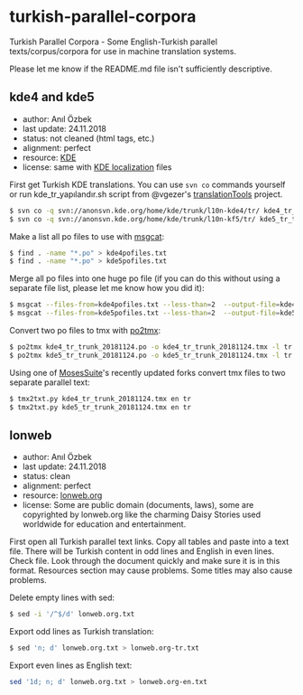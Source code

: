 # turkish-parallel-corpora

Turkish Parallel Corpora - Some English-Turkish parallel texts/corpus/corpora for use in machine translation systems.

Please let me know if the README.md file isn't sufficiently descriptive.

## kde4 and kde5

- author: Anıl Özbek
- last update: 24.11.2018
- status: not cleaned (html tags, etc.)
- alignment: perfect
- resource: [KDE](https://www.kde.org/)
- license: same with [KDE localization](https://l10n.kde.org/) files

First get Turkish KDE translations. You can use `svn co` commands yourself or run kde_tr_yapılandır.sh script from @vgezer's [translationTools](https://github.com/vgezer/translationTools) project.

```bash
$ svn co -q svn://anonsvn.kde.org/home/kde/trunk/l10n-kde4/tr/ kde4_tr_trunk
$ svn co -q svn://anonsvn.kde.org/home/kde/trunk/l10n-kf5/tr/ kde5_tr_trunk
```

Make a list all po files to use with [msgcat](https://www.gnu.org/software/gettext/manual/html_node/msgcat-Invocation.html):

```bash
$ find . -name "*.po" > kde4pofiles.txt
$ find . -name "*.po" > kde5pofiles.txt
```

Merge all po files into one huge po file (if you can do this without using a separate file list, please let me know how you did it):

```bash
$ msgcat --files-from=kde4pofiles.txt --less-than=2  --output-file=kde4_tr_trunk_20181124.po
$ msgcat --files-from=kde5pofiles.txt --less-than=2  --output-file=kde5_tr_trunk_20181124.po
```

Convert two po files to tmx with [po2tmx](http://docs.translatehouse.org/projects/translate-toolkit/en/latest/commands/po2tmx.html):

```bash
$ po2tmx kde4_tr_trunk_20181124.po -o kde4_tr_trunk_20181124.tmx -l tr
$ po2tmx kde5_tr_trunk_20181124.po -o kde5_tr_trunk_20181124.tmx -l tr
```

Using one of [MosesSuite](https://github.com/leohacker/MosesSuite)'s recently updated forks convert tmx files to two separate parallel text:

```bash
$ tmx2txt.py kde4_tr_trunk_20181124.tmx en tr
$ tmx2txt.py kde5_tr_trunk_20181124.tmx en tr
```

## lonweb

- author: Anıl Özbek
- last update: 24.11.2018
- status: clean
- alignment: perfect
- resource: [lonweb.org](http://www.lonweb.org/)
- license: Some are public domain (documents, laws), some are copyrighted by lonweb.org like the charming Daisy Stories used worldwide for education and entertainment.

First open all Turkish parallel text links. Copy all tables and paste into a text file. There will be Turkish content in odd lines and English in even lines. Check file. Look through the document quickly and make sure it is in this format. Resources section may cause problems. Some titles may also cause problems.

Delete empty lines with sed:

```bash
$ sed -i '/^$/d' lonweb.org.txt
```

Export odd lines as Turkish translation:

```bash
$ sed 'n; d' lonweb.org.txt > lonweb.org-tr.txt
```

Export even lines as English text:

```bash
sed '1d; n; d' lonweb.org.txt > lonweb.org-en.txt
```

